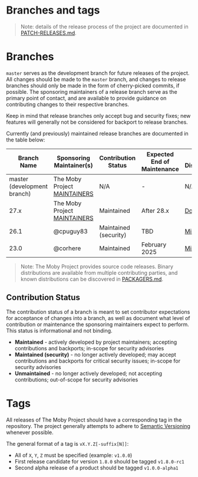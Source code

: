 Branches and tags
=================

> Note: details of the release process of the project are documented in [PATCH-RELEASES.md](PATCH-RELEASES.md).

# Branches

`master` serves as the development branch for future releases of the project.
All changes should be made to the `master` branch, and changes to release branches should only be made in the form of cherry-picked commits, if possible.
The sponsoring maintainers of a release branch serve as the primary point of contact, and are available to provide guidance on contributing changes to their respective branches.

Keep in mind that release branches only accept bug and security fixes; new features will generally not be considered for backport to release branches.

Currently (and previously) maintained release branches are documented in the table below:

| Branch Name                       | Sponsoring Maintainer(s)                                | Contribution Status   | Expected End of Maintenance  | Known Distributors                  |
|-----------------------------------|---------------------------------------------------------|-----------------------|------------------------------|-------------------------------------|
| master (development branch)       | The Moby Project [MAINTAINERS](../MAINTAINERS)          | N/A                   | -                            | N/A                                 |
| 27.x                              | The Moby Project [MAINTAINERS](../MAINTAINERS)          | Maintained            | After 28.x                   | [Docker, Inc.](https://docker.com)  |
| 26.1                              | @cpuguy83                                               | Maintained (security) | TBD                          | [Microsoft](https://microsoft.com)  |
| 23.0                              | @corhere                                                | Maintained            | February 2025                | [Mirantis](https://mirantis.com)    |

> Note: The Moby Project provides source code releases. Binary distributions are available from multiple contributing parties, and known distributions can be discovered in [PACKAGERS.md](PACKAGERS.md).

## Contribution Status

The contribution status of a branch is meant to set contributor expectations for acceptance of changes into a branch, as well as document what level of contribution or maintenance the sponsoring maintainers expect to perform. This status is informational and not binding.

- **Maintained** - actively developed by project maintainers; accepting contributions and backports; in-scope for security advisories 
- **Maintained (security)** - no longer actively developed; may accept contributions and backports for critical security issues; in-scope for security advisories
- **Unmaintained** - no longer actively developed; not accepting contributions; out-of-scope for security advisories

# Tags

All releases of The Moby Project should have a corresponding tag in the repository.
The project generally attempts to adhere to [Semantic Versioning](https://semver.org) whenever possible.

The general format of a tag is `vX.Y.Z[-suffix[N]]`:

- All of `X`, `Y`, `Z` must be specified (example: `v1.0.0`)
- First release candidate for version `1.8.0` should be tagged `v1.8.0-rc1`
- Second alpha release of a product should be tagged `v1.0.0-alpha1`
